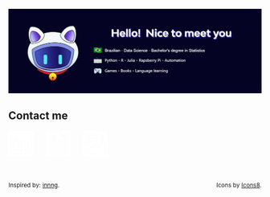 ![banner](./src/img/banner.png "banner")

## Contact me

<a href="https://www.linkedin.com/in/ddssantos/"><img src="./src/img/linkedin.png" alt="linkedin" style="height:50px; margin-right: 20px"/></a>
<a href="https://www.danields.me/about/resume/en.pdf"><img src="./src/img/cv.png" alt="cv" style="height:50px; margin-right: 20px"/></a>
<a href="mailto:daniel.d.s.c.g@hotmail.com?cc=dd_santos@id.uff.br"><img src="./src/img/email.png" alt="email" style="height:50px; margin-right: 20px"/></a>
<br>
<br>
<br>
<div>
  <p >
    <sub style="float: left;">Inspired by: <a target="_blank" href="https://github.com/innng">innng</a>.</sub>
    <sub style="float: right;">Icons by <a target="_blank" href="https://icons8.com.br">Icons8</a>.</sub>
  </p>
</div>
